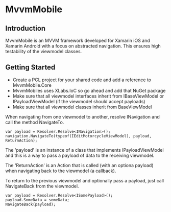 # MvvmMobile #
## Introduction ##
MvvmMobile is an MVVM framework developed for Xamarin iOS and Xamarin Android with a focus on abstracted navigation. This ensures high testability of the viewmodel classes.

## Getting Started ##
- Create a PCL project for your shared code and add a reference to MvvmMobile.Core
- MvvmMobiles uses XLabs.IoC so go ahead and add that NuGet package
- Make sure that all viewmodel interfaces inherit from IBaseViewModel or IPayloadViewModel (if the viewmodel should accept payloads)
- Make sure that all viewmodel classes inherit from BaseViewModel

When navigating from one viewmodel to another, resolve INavigation and call the method NavigateTo.
```
var payload = Resolver.Resolve<INavigation>();
navigation.NavigateTo(typeof(IEditMotorcycleViewModel), payload, ReturnAction);
```
The 'payload' is an instance of a class that implements IPayloadViewModel and this is a way to pass a payload of data to the receiving viewmodel.

The 'ReturnAction' is an Action that is called (with an optiona payload) when navigating back to the viewmodel (a callback).

To return to the previous viewmodel and optionally pass a payload, just call NavigateBack from the viewmodel.
```
var payload = Resolver.Resolve<ISomePayload>();
payload.SomeData = someData;
NavigateBack(payload);
```
